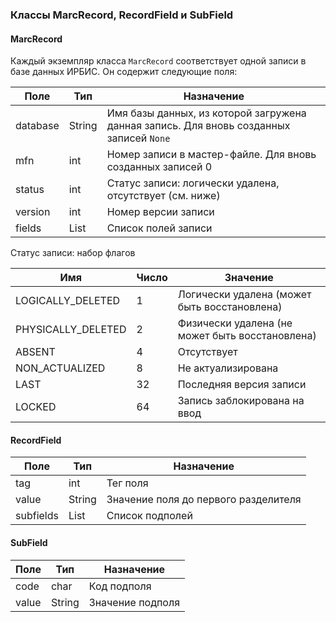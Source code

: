 ### Классы MarcRecord, RecordField и SubField

#### MarcRecord

Каждый экземпляр класса `MarcRecord` соответствует одной записи в базе данных ИРБИС. Он содержит следующие поля:

Поле|Тип|Назначение
----|---|----------
database | String  | Имя базы данных, из которой загружена данная запись. Для вновь созданных записей `None`
mfn      | int  | Номер записи в мастер-файле. Для вновь созданных записей 0
status   | int  | Статус записи: логически удалена, отсутствует (см. ниже)
version  | int  | Номер версии записи
fields   | List | Список полей записи

Статус записи: набор флагов

Имя|Число|Значение
---|-----|--------
LOGICALLY_DELETED  | 1 | Логически удалена (может быть восстановлена)
PHYSICALLY_DELETED | 2 | Физически удалена (не может быть восстановлена)
ABSENT             | 4 | Отсутствует
NON_ACTUALIZED     | 8 | Не актуализирована
LAST               | 32 | Последняя версия записи
LOCKED             | 64 | Запись заблокирована на ввод

#### RecordField

Поле|Тип|Назначение
----|---|----------
tag       | int | Тег поля
value     | String | Значение поля до первого разделителя
subfields | List | Список подполей

#### SubField

Поле|Тип|Назначение
----|---|----------
code | char | Код подполя
value | String | Значение подполя